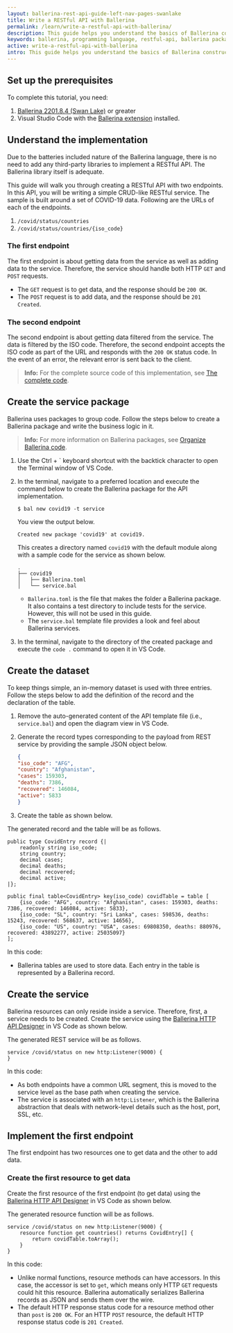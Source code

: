 ```yaml
---
layout: ballerina-rest-api-guide-left-nav-pages-swanlake
title: Write a RESTful API with Ballerina
permalink: /learn/write-a-restful-api-with-ballerina/
description: This guide helps you understand the basics of Ballerina constructs, which allow you to write RESTful APIs.
keywords: ballerina, programming language, restful-api, ballerina packages, language-guide
active: write-a-restful-api-with-ballerina
intro: This guide helps you understand the basics of Ballerina constructs, which allow you to write RESTful APIs.
---
```


## Set up the prerequisites

To complete this tutorial, you need:

1. [Ballerina 2201.8.4 (Swan Lake)](/downloads/) or greater
2. Visual Studio Code</a> with the  <a href="https://wso2.com/ballerina/vscode/docs/" target="_blank">Ballerina extension</a> installed.

## Understand the implementation

Due to the batteries included nature of the Ballerina language, there is no need to add any third-party libraries to implement a RESTful API. The Ballerina library itself is adequate.

This guide will walk you through creating a RESTful API with two endpoints. In this API, you will be writing a simple CRUD-like RESTful service. The sample is built around a set of COVID-19 data. Following are the URLs of each of the endpoints.

1. `/covid/status/countries`
2. `/covid/status/countries/{iso_code}`

### The first endpoint

The first endpoint is about getting data from the service as well as adding data to the service. Therefore, the service should handle both HTTP `GET` and `POST` requests.
- The `GET` request is to get data, and the response should be `200 OK`.
- The `POST` request is to add data, and the response should be `201 Created`.

### The second endpoint

The second endpoint is about getting data filtered from the service. The data is filtered by the ISO code. Therefore, the second endpoint accepts the ISO code as part of the URL and responds with the `200 OK` status code. In the event of an error, the relevant error is sent back to the client.

>**Info:** For the complete source code of this implementation, see [The complete code](/learn/write-a-restful-api-with-ballerina/#the-complete-code).

## Create the service package 

Ballerina uses packages to group code. Follow the steps below to create a Ballerina package and write the business logic in it. 

> **Info:** For more information on Ballerina packages, see [Organize Ballerina code](/learn/organize-ballerina-code/).

1. Use the Ctrl + ` keyboard shortcut with the backtick character to open the Terminal window of VS Code. 

2. In the terminal, navigate to a preferred location and execute the command below to create the Ballerina package for the API implementation.

    ```
    $ bal new covid19 -t service
    ```

    You view the output below.

    ```
    Created new package 'covid19' at covid19.
    ```

    This creates a directory named `covid19` with the default module along with a sample code for the service as shown below. 

    ```
    .
    ├── covid19
    │   ├── Ballerina.toml
    │   └── service.bal
    ```

    - `Ballerina.toml` is the file that makes the folder a Ballerina package. It also contains a test directory to include tests for the service. However, this will not be used in this guide. 
    - The `service.bal` template file provides a look and feel about Ballerina services. 

3. In the terminal, navigate to the directory of the created package and execute the `code .` command to open it in VS Code.

## Create the dataset

To keep things simple, an in-memory dataset is used with three entries. Follow the steps below to add the definition of the record and the declaration of the table.

1. Remove the auto-generated content of the API template file (i.e., `service.bal`) and open the diagram view in VS Code.

    <GIF>

2. Generate the record types corresponding to the payload from REST service by providing the sample JSON object below.

    ```json
    {
    "iso_code": "AFG",
    "country": "Afghanistan",
    "cases": 159303,
    "deaths": 7386,
    "recovered": 146084,
    "active": 5833
    }
    ```

3. Create the table as shown below.

    <GIF>


The generated record and the table will be as follows.

```ballerina
public type CovidEntry record {|
    readonly string iso_code;
    string country;
    decimal cases;
    decimal deaths;
    decimal recovered;
    decimal active;
|};

public final table<CovidEntry> key(iso_code) covidTable = table [
    {iso_code: "AFG", country: "Afghanistan", cases: 159303, deaths: 7386, recovered: 146084, active: 5833},
    {iso_code: "SL", country: "Sri Lanka", cases: 598536, deaths: 15243, recovered: 568637, active: 14656},
    {iso_code: "US", country: "USA", cases: 69808350, deaths: 880976, recovered: 43892277, active: 25035097}
];
```

In this code:

- Ballerina tables are used to store data. Each entry in the table is represented by a Ballerina record.

## Create the service

Ballerina resources can only reside inside a service. Therefore, first, a service needs to be created. Create the service using the [Ballerina HTTP API Designer](/learn/vs-code-extension/design-the-services/http-api-designer/) in VS Code as shown below.

<GIF>

The generated REST service will be as follows.

```ballerina
service /covid/status on new http:Listener(9000) {
}
```

In this code:

- As both endpoints have a common URL segment, this is moved to the service level as the base path when creating the service.
- The service is associated with an `http:Listener`, which is the Ballerina abstraction that deals with network-level details such as the host, port, SSL, etc.

## Implement the first endpoint

The first endpoint has two resources one to get data and the other to add data.

### Create the first resource to get data

Create the first resource of the first endpoint (to get data) using the [Ballerina HTTP API Designer](/learn/vs-code-extension/design-the-services/http-api-designer/) in VS Code as shown below.

<GIF>

The generated resource function will be as follows.

```ballerina
service /covid/status on new http:Listener(9000) {
	resource function get countries() returns CovidEntry[] {
        return covidTable.toArray();
    }
}
```

In this code:

- Unlike normal functions, resource methods can have accessors. In this case, the accessor is set to `get`, which means only HTTP `GET` requests could hit this resource. Ballerina automatically serializes Ballerina records as JSON and sends them over the wire. 
- The default HTTP response status code for a resource method other than `post` is `200 OK`. For an HTTP `POST` resource, the default HTTP response status code is `201 Created`. 

